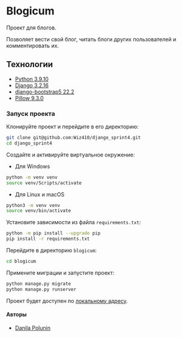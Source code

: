 # Blogicum
Проект для блогов.

Позволяет вести свой блог, читать блоги других пользователей и комментировать их.
## Технологии
- [Python 3.9.10](https://docs.python.org/3.9/index.html)
- [Django 3.2.16](https://docs.djangoproject.com/en/3.2/)
- [django-bootstrap5 22.2](https://pypi.org/project/django-bootstrap5/22.2/)
- [Pillow 9.3.0](https://pypi.org/project/pillow/9.3.0/)

### Запуск проекта
Клонируйте проект и перейдите в его директорию:
```bash
git clone git@github.com:Wiz410/django_sprint4.git
cd django_sprint4
```

Cоздайте и активируйте виртуальное окружение:
- Для Windows
```bash
python -m venv venv
source venv/Scripts/activate
```

- Для Linux и macOS
```bash
python3 -m venv venv
source venv/bin/activate
```

Установите зависимости из файла `requirements.txt`:
```bash
python -m pip install --upgrade pip
pip install -r requirements.txt
```

Перейдите в директорию `blogicum`:
```bash
cd blogicum
```

Примените миграции и запустите проект:
```bash
python manage.py migrate
python manage.py runserver
```

Проект будет доступен по [локальному адресу](http://127.0.0.1:8000/).

#### Авторы
- [Danila Polunin](https://github.com/Wiz410)
